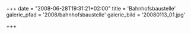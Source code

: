 +++
date = "2008-06-28T19:31:21+02:00"
title = 'Bahnhofsbaustelle'
galerie_pfad = '2008/bahnhofsbaustelle'
galerie_bild = '20080113_01.jpg'

+++

      